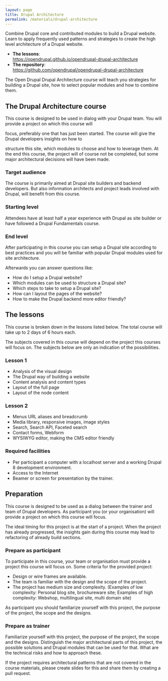 ```yaml
---
layout: page
title: Drupal Architecture
permalink: /materials/drupal-architecture
---
```


Combine Drupal core and contributed modules to build a Drupal website. Learn to apply frequently used patterns and strategies to create the high level architecture of a Drupal website.

 - **The lessons**:  
  <https://opendrupal.github.io/opendrupal-drupal-architecture>
 - **The repository**:  
  <https://github.com/opendrupal/opendrupal-drupal-architecture>

The Open Drupal Drupal Architecture course will teach you strategies for building a Drupal site, how to select popular modules and how to combine them.

## The Drupal Architecture course

This course is designed to be used in dialog with your Drupal team. You will provide a project on which this course will

focus, preferably one that has just been started. The course will give the Drupal developers insights on how to

structure this site, which modules to choose and how to leverage them. At the end this course, the project will of course not be completed, but some major architectural decisions will have been made.

### Target audience

The course is primarily aimed at Drupal site builders and backend developers. But also information architects and project leads involved with Drupal, will benefit from this course.

### Starting level

Attendees have at least half a year experience with Drupal as site builder or have followed a Drupal Fundamentals course.

### End level

After participating in this course you can setup a Drupal site according to best practices and you will be familiar with popular Drupal modules used for site architecture.

Afterwards you can answer questions like:

* How do I setup a Drupal website?
* Which modules can be used to structure a Drupal site?
* Which steps to take to setup a Drupal site?
* How can I layout the pages of the website?
* How to make the Drupal backend more editor friendly?

## The lessons

This course is broken down in the lessons listed below. The total course will take up to 2 days of 6 hours each.

The subjects covered in this course will depend on the project this courses will focus on. The subjects below are only an indication of the possibilities.

### Lesson 1

* Analysis of the visual design
* The Drupal way of building a website
* Content analysis and content types
* Layout of the full page
* Layout of the node content

### Lesson 2

* Menus URL aliases and breadcrumb
* Media library, responsive images, image styles
* Search, Search API, Faceted search
* Contact forms, Webform
* WYSIWYG editor, making the CMS editor friendly

### Required facilities

* Per participant a computer with a localhost server and a working Drupal 8 development environment.
* Access to the Internet
* Beamer or screen for presentation by the trainer.

##  Preparation

This course is designed to be used as a dialog between the trainer and team of Drupal developers. As participant you (or your organisation) will provide a project on which this course will focus.

The ideal timing for this project is at the start of a project. When the project has already progressed, the insights gain during this course may lead to refactoring of already build sections.

### Prepare as participant

To participate in this course, your team or organisation must provide a project this course will focus on. Some criteria for the provided project:

* Design or wire frames are available.
* The team is familiar with the design and the scope of the project.
* The project has medium size and complexity. (Examples of low complexity: Personal blog site, brochureware site; Examples of high complexity: Webshop, multilingual site, multi domain site)

As participant you should familiarize yourself with this project, the purpose of the project, the scope and the designs.

### Prepare as trainer

Familiarize yourself with this project, the purpose of the project, the scope and the designs. Distinguish the major architectural parts of this project, the possible solutions and Drupal modules that can be used for that. What are the technical risks and how to approach these.

If the project requires architectural patterns that are not covered in the course materials, please create slides for this and share them by creating a pull request.

